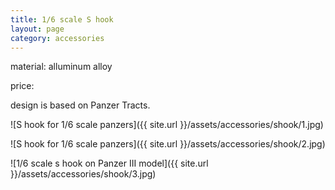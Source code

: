 ```yaml
---
title: 1/6 scale S hook
layout: page
category: accessories
---
```




material: alluminum alloy

price: 

design is based on Panzer Tracts.

![S hook for 1/6 scale panzers]({{ site.url }}/assets/accessories/shook/1.jpg)

![S hook for 1/6 scale panzers]({{ site.url }}/assets/accessories/shook/2.jpg)

![1/6 scale s hook on Panzer III model]({{ site.url }}/assets/accessories/shook/3.jpg)

